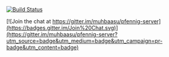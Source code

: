 [![Build Status](https://travis-ci.org/muhbaasu/pfennig-server.svg?branch=dev)](https://travis-ci.org/muhbaasu/pfennig-server)


[![Join the chat at https://gitter.im/muhbaasu/pfennig-server](https://badges.gitter.im/Join%20Chat.svg)](https://gitter.im/muhbaasu/pfennig-server?utm_source=badge&utm_medium=badge&utm_campaign=pr-badge&utm_content=badge)